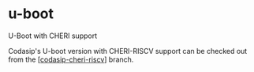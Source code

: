 # u-boot
U-Boot with CHERI support

Codasip's U-boot version with CHERI-RISCV support can be checked out from the [[codasip-cheri-riscv](https://github.com/CHERI-Alliance/u-boot/tree/codasip-cheri-riscv)] branch.
